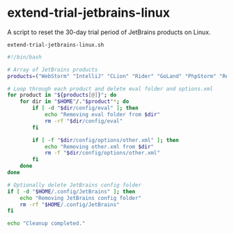 # extend-trial-jetbrains-linux
A script to reset the 30-day trial period of JetBrains products on Linux.

`extend-trial-jetbrains-linux.sh`

```bash
#!/bin/bash

# Array of JetBrains products
products=("WebStorm" "IntelliJ" "CLion" "Rider" "GoLand" "PhpStorm" "Resharper" "PyCharm")

# Loop through each product and delete eval folder and options.xml
for product in "${products[@]}"; do
    for dir in "$HOME"/."$product"*; do
        if [ -d "$dir/config/eval" ]; then
            echo "Removing eval folder from $dir"
            rm -rf "$dir/config/eval"
        fi

        if [ -f "$dir/config/options/other.xml" ]; then
            echo "Removing other.xml from $dir"
            rm -f "$dir/config/options/other.xml"
        fi
    done
done

# Optionally delete JetBrains config folder
if [ -d "$HOME/.config/JetBrains" ]; then
    echo "Removing JetBrains config folder"
    rm -rf "$HOME/.config/JetBrains"
fi

echo "Cleanup completed."

```
